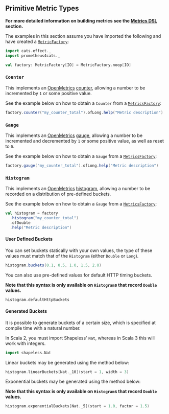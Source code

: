 ## Primitive Metric Types

**For more detailed information on building metrics see the [Metrics DSL] section.**

The examples in this section assume you have imported the following and have created a
[`MetricFactory`](../interface/metric-factory.md):

```scala mdoc
import cats.effect._
import prometheus4cats._

val factory: MetricFactory[IO] = MetricFactory.noop[IO]
```

### `Counter`

This implements an [OpenMetrics] [counter], allowing a number to be incremented by `1` or some positive value.

See the example below on how to obtain a `Counter` from a [`MetricsFactory`]:

```scala mdoc:silent
factory.counter("my_counter_total").ofLong.help("Metric description")
```

### `Gauge`

This implements an [OpenMetrics] [gauge], allowing a number to be incremented and decremented by `1` or some positive
value, as well as reset to `0`.

See the example below on how to obtain a `Gauge` from a [`MetricsFactory`]:

```scala mdoc:silent
factory.gauge("my_counter_total").ofLong.help("Metric description")
```

### `Histogram`

This implements an [OpenMetrics] [histogram], allowing a number to be recorded on a distribution of pre-defined buckets.

See the example below on how to obtain a `Gauge` from a [`MetricsFactory`]:

```scala mdoc:silent
val histogram = factory
  .histogram("my_counter_total")
  .ofDouble
  .help("Metric description")
```

#### User Defined Buckets

You can set buckets statically with your own values, the type of these values must match that of the `Histogram`
(either `Double` or `Long`).

```scala mdoc:silent
histogram.buckets(0.1, 0.5, 1.0, 1.5, 2.0)
```

You can also use pre-defined values for default HTTP timing buckets.

**Note that this syntax is only available on `Histogram`s that record `Double` values.**

```scala mdoc:silent
histogram.defaultHttpBuckets
```

#### Generated Buckets

It is possible to generate buckets of a certain size, which is specified at compile time with a natural number.

In Scala 2, you must import Shapeless' `Nat`, whereas in Scala 3 this will work with integers.

```scala mdoc:silent
import shapeless.Nat
```

Linear buckets may be generated using the method below:

```scala mdoc:silent
histogram.linearBuckets[Nat._10](start = 1, width = 3)
```

Exponential buckets may be generated using the method below:

**Note that this syntax is only available on `Histogram`s that record `Double` values.**

```scala mdoc:silent
histogram.exponentialBuckets[Nat._5](start = 1.0, factor = 1.5)
```


[Metrics DSL]: ../interface/dsl.md
[`MetricsFactory`]: ../interface/metrics-factory.md

[OpenMetrics]: https://github.com/OpenObservability/OpenMetrics
[counter]: https://github.com/OpenObservability/OpenMetrics/blob/main/specification/OpenMetrics.md#counter
[gauge]: https://github.com/OpenObservability/OpenMetrics/blob/main/specification/OpenMetrics.md#gauge
[histogram]: https://github.com/OpenObservability/OpenMetrics/blob/main/specification/OpenMetrics.md#histogram
